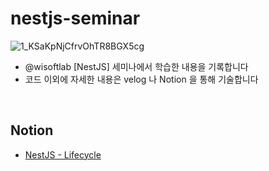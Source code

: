 # nestjs-seminar
![1_KSaKpNjCfrvOhTR8BGX5cg](https://github.com/SeoYunnn/nestjs-seminar/assets/120713987/766c6e20-2f9e-4b76-998f-a7b81ba5501d)
- @wisoftlab [NestJS] 세미나에서 학습한 내용을 기록합니다
- 코드 이외에 자세한 내용은 velog 나 Notion 을 통해 기술합니다

<br>

## Notion
- [NestJS - Lifecycle](https://leeseoyun.notion.site/NestJS-Lifecycle-2df289b2536f4a2f8c91f291498f7d0d?pvs=4)
